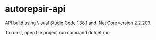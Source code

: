 # autorepair-api

API build using Visual Studio Code 1.38.1 and .Net Core version 2.2.203.

To run it, open the project run command dotnet run
